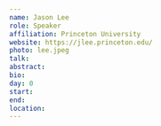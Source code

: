 ```yaml
---
name: Jason Lee
role: Speaker
affiliation: Princeton University
website: https://jlee.princeton.edu/
photo: lee.jpeg
talk: 
abstract: 
bio: 
day: 0
start: 
end: 
location: 
---
```

